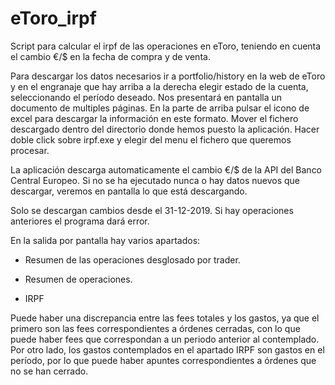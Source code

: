 # eToro_irpf
Script para calcular el irpf de las operaciones en eToro, teniendo en cuenta el cambio €/$ en la fecha de compra y de venta.

Para descargar los datos necesarios ir a portfolio/history en la web de eToro y en el engranaje que hay arriba a la derecha elegir estado de la cuenta, seleccionando el período deseado.
Nos presentará en pantalla un documento de multiples páginas. En la parte de arriba pulsar el icono de excel para descargar la información en este formato. Mover el fichero descargado dentro del directorio donde hemos puesto la aplicación.
Hacer doble click sobre irpf.exe y elegir del menu el fichero que queremos procesar.

La aplicación descarga automaticamente el cambio €/$ de la API del Banco Central Europeo. Si no se ha ejecutado nunca o hay datos nuevos que descargar, veremos en pantalla lo que está descargando.

Solo se descargan cambios desde el 31-12-2019. Si hay operaciones anteriores el programa dará error.

En la salida por pantalla hay varios apartados:

  - Resumen de las operaciones desglosado por trader.

  - Resumen de operaciones.

  - IRPF

Puede haber una discrepancia entre las fees totales y los gastos, ya que el primero son las fees correspondientes a órdenes cerradas, con lo que puede haber fees que correspondan a un periodo anterior al contemplado. Por otro lado, los gastos contemplados en el apartado IRPF son gastos en el período, por lo que puede haber apuntes correspondientes a órdenes que no se han cerrado.
